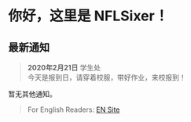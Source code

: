 # 你好，这里是 NFLSixer！

## 最新通知
>**2020年2月21日** 学生处  
>今天是报到日，请穿着校服，带好作业，来校报到！  

暂无其他通知。

>For English Readers: [EN Site](en/)